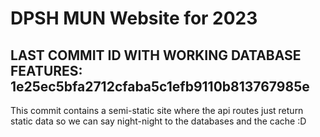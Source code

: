 # DPSH MUN Website for 2023

## LAST COMMIT ID WITH WORKING DATABASE FEATURES: 1e25ec5bfa2712cfaba5c1efb9110b813767985e

This commit contains a semi-static site where the api routes just return static data so we can say night-night to the databases and the cache :D
